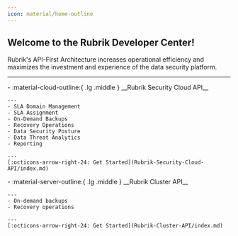 ```yaml
---
icon: material/home-outline
---
```

## Welcome to the Rubrik Developer Center!

Rubrik's API-First Architecture increases operational efficiency and maximizes the investment and experience of the data security platform.

---

<div class="grid cards" markdown>
-   :material-cloud-outline:{ .lg .middle } __Rubrik Security Cloud API__

    ---
    - SLA Domain Management
    - SLA Assignment
    - On-Demand Backups
    - Recovery Operations
    - Data Security Posture
    - Data Threat Analytics
    - Reporting

    ---
    [:octicons-arrow-right-24: Get Started](Rubrik-Security-Cloud-API/index.md)
</div>

<div class="grid cards" markdown>
-   :material-server-outline:{ .lg .middle } __Rubrik Cluster API__

    ---
    - On-demand backups
    - Recovery operations

    ---
    [:octicons-arrow-right-24: Get Started](Rubrik-Cluster-API/index.md)
</div>
